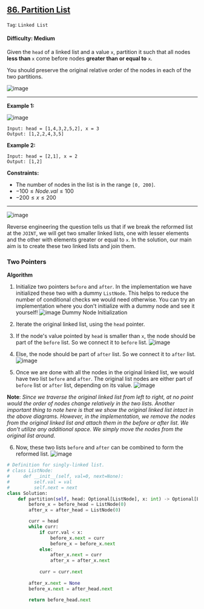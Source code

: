 ## [86. Partition List](https://leetcode.com/problems/partition-list/)

```Tag```: ```Linked List```

#### Difficulty: Medium

Given the ```head``` of a linked list and a value ```x```, partition it such that all nodes __less than__ ```x``` come before nodes __greater than or equal to__ ```x```.

You should preserve the original relative order of the nodes in each of the two partitions.

![image](https://github.com/quananhle/Python/assets/35042430/3b810ef5-c261-4095-841a-6d132408ec0d)

---

__Example 1:__

![image](https://assets.leetcode.com/uploads/2021/01/04/partition.jpg)
```
Input: head = [1,4,3,2,5,2], x = 3
Output: [1,2,2,4,3,5]
```

__Example 2:__
```
Input: head = [2,1], x = 2
Output: [1,2]
```

__Constraints:__

- The number of nodes in the list is in the range ```[0, 200]```.
- $-100 \le Node.val \le 100$
- $-200 \le x \le 200$

---

![image](https://leetcode.com/problems/partition-list/Figures/86/86_Partition_List_1.png)

Reverse engineering the question tells us that if we break the reformed list at the ```JOINT```, we will get two smaller linked lists, one with lesser elements and the other with elements greater or equal to ```x```. In the solution, our main aim is to create these two linked lists and join them.

### Two Pointers

__Algorithm__

1. Initialize two pointers ```before``` and ```after```. In the implementation we have initialized these two with a dummy ```ListNode```. This helps to reduce the number of conditional checks we would need otherwise. You can try an implementation where you don't initialize with a dummy node and see it yourself!
![image](https://leetcode.com/problems/partition-list/Figures/86/86_Partition_List_2.png)
Dummy Node Initialization

2. Iterate the original linked list, using the ```head``` pointer.

3. If the node's value pointed by ```head``` is smaller than ```x```, the node should be part of the ```before``` list. So we connect it to ```before``` list.
![image](https://leetcode.com/problems/partition-list/Figures/86/86_Partition_List_3.png)

4. Else, the node should be part of ```after``` list. So we connect it to ```after``` list.
![image](https://leetcode.com/problems/partition-list/Figures/86/86_Partition_List_4.png)

5. Once we are done with all the nodes in the original linked list, we would have two list ```before``` and ```after```. The original list nodes are either part of ```before``` list or ```after``` list, depending on its value.
![image](https://leetcode.com/problems/partition-list/Figures/86/86_Partition_List_5.png)

__Note__: _Since we traverse the original linked list from left to right, at no point would the order of nodes change relatively in the two lists. Another important thing to note here is that we show the original linked list intact in the above diagrams. However, in the implementation, we remove the nodes from the original linked list and attach them in the before or after list. We don't utilize any additional space. We simply move the nodes from the original list around_.

6. Now, these two lists ```before``` and ```after``` can be combined to form the reformed list.
![image](https://leetcode.com/problems/partition-list/Figures/86/86_Partition_List_6.png)


```Python
# Definition for singly-linked list.
# class ListNode:
#     def __init__(self, val=0, next=None):
#         self.val = val
#         self.next = next
class Solution:
    def partition(self, head: Optional[ListNode], x: int) -> Optional[ListNode]:
        before_x = before_head = ListNode(0)
        after_x = after_head = ListNode(0)

        curr = head
        while curr:
            if curr.val < x:
                before_x.next = curr
                before_x = before_x.next
            else:
                after_x.next = curr
                after_x = after_x.next
            
            curr = curr.next
        
        after_x.next = None
        before_x.next = after_head.next

        return before_head.next
```

